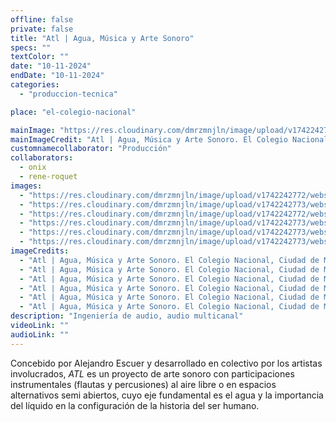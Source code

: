 ```yaml
---
offline: false
private: false
title: "Atl | Agua, Música y Arte Sonoro"
specs: ""
textColor: ""
date: "10-11-2024"  
endDate: "10-11-2024"
categories:  
  - "produccion-tecnica"

place: "el-colegio-nacional"

mainImage: "https://res.cloudinary.com/dmrzmnjln/image/upload/v1742242773/website/projects/produccion-tecnica/r4iqwbsv9rjjgku4p2r7.jpg"
mainImageCredit: "Atl | Agua, Música y Arte Sonoro. El Colegio Nacional, Ciudad de México, 2024. Fotografía: Lynnette Campos."
customnamecollaborator: "Producción"
collaborators:
  - onix
  - rene-roquet
images:
  - "https://res.cloudinary.com/dmrzmnjln/image/upload/v1742242772/website/projects/produccion-tecnica/zsqqrvsj1zrcyn3gfzrc.jpg"
  - "https://res.cloudinary.com/dmrzmnjln/image/upload/v1742242773/website/projects/produccion-tecnica/qzlfqzk7m55ki3rkushp.jpg"
  - "https://res.cloudinary.com/dmrzmnjln/image/upload/v1742242772/website/projects/produccion-tecnica/kaxrhx2gmnzaswedu0ju.jpg"
  - "https://res.cloudinary.com/dmrzmnjln/image/upload/v1742242773/website/projects/produccion-tecnica/dgzxytna7wmwzcau1xhi.jpg"
  - "https://res.cloudinary.com/dmrzmnjln/image/upload/v1742242773/website/projects/produccion-tecnica/ygsgirju3uvxidanyzla.jpg"
  - "https://res.cloudinary.com/dmrzmnjln/image/upload/v1742242773/website/projects/produccion-tecnica/hrvhnob1plupeic2fzhc.jpg"
imageCredits:
  - "Atl | Agua, Música y Arte Sonoro. El Colegio Nacional, Ciudad de México, 2024. Fotografía: Lynnette Campos."
  - "Atl | Agua, Música y Arte Sonoro. El Colegio Nacional, Ciudad de México, 2024. Fotografía: Lynnette Campos."
  - "Atl | Agua, Música y Arte Sonoro. El Colegio Nacional, Ciudad de México, 2024. Fotografía: Lynnette Campos."
  - "Atl | Agua, Música y Arte Sonoro. El Colegio Nacional, Ciudad de México, 2024. Fotografía: Lynnette Campos."
  - "Atl | Agua, Música y Arte Sonoro. El Colegio Nacional, Ciudad de México, 2024. Fotografía: Lynnette Campos."
  - "Atl | Agua, Música y Arte Sonoro. El Colegio Nacional, Ciudad de México, 2024. Fotografía: Josué Martínez."
description: "Ingeniería de audio, audio multicanal"
videoLink: ""
audioLink: ""
---
```


Concebido por Alejandro Escuer y desarrollado en colectivo por los artistas involucrados, *ATL* es un proyecto de arte sonoro con participaciones instrumentales (flautas y percusiones) al aire libre o en espacios alternativos semi abiertos, cuyo eje fundamental es el agua y la importancia del líquido en la configuración de la historia del ser humano.